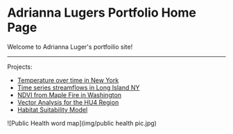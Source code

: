 # Adrianna Lugers Portfolio Home Page

Welcome to Adrianna Luger's portfoilio site!

***

Projects:
  * [Temperature over time in New York](https://adriannaluger.github.io/ny-temp(17).html)
  * [Time series streamflows in Long Island NY](https://adriannaluger.github.io/timeseries-ny(8).html)
  * [NDVI from Maple Fire in Washington](http://adriannaluger.github.io/ndvi_maple_fire(3).html)
  * [Vector Analysis for the HU4 Region](http://adriannaluger.github.io/vector(18).html)
  * [Habitat Suitability Model](http://Adriannaluger.github.io/Final(2).html)

![Public Health word map](img/public health pic.jpg)



